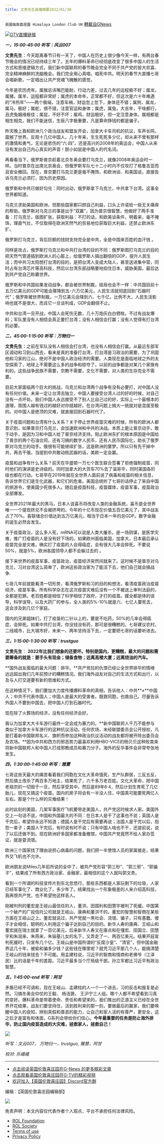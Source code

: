```yaml
---
title: 文贵先生直播精要2022/01/30
---
```

`英國倫敦喜莊園 Himalaya London Club UK` [轉載自GNews](https://gnews.org/zh-hans/1939206/)

![](https://assets.gnews.org/wp-content/uploads/2022/01/013002.jpg)[GTV直播链接](https://gtv.org/video/id=61f6900896ba5d73e0bee910)

***一，15:00-45:00 听写：风云007***

**文贵先生**：今天距离春节只有一天了，中国人在历史上很少像今天一样，有两台春节晚会的情况已经持续三年了。五年的爆料革命已经彻底改变了很多中国人的生活方式和思维逻辑方式，我们新中国联邦的春节晚会完全不同于共产党的皆大欢喜、完全精神麻醉的洗脑晚会。我们完全用心真唱，唱死中共。明天的春节大直播七哥会唱新歌，一定唱出让共产党魂飞魄散的感觉。

今年是农历虎年。属猴忌讳嘴巴能耐，行动力差，过去几年的运程极不好；属龙，属猪，属羊，运程都非常好；属虎的本命年，正常都不好，但这次是六十年难遇的“冷热年”——两个极端，注意车祸，财运忽上忽下，身体还不错；属狗，属龙，属马，极好；属蛇，很不错，注意官运和身体；属虎，属兔，大吉年，干啥都行，且虎兔姻缘极佳；属鼠，不好不坏；属鸡，财运极好，但一定注意身体。属相都是相生相克，我们不能迷信，生辰八字极重要，凡是算命挣钱的都是骗子。

昨天晚上我和欧洲几个政治战友和盟友开会，加拿大卡车司机的抗议，车声长鸣，震撼了世界。反观十几亿中国人，几十年来，生生死死多少亿，却从来不曾有那样的激情和勇气，无论是悲伤的“六·四”，还是高兴的2008年的奥运会，中国人从来没有发出自己内心真实的声音！胆小如鼠是中国人的代名词。


再看看当下，俄罗斯普京趁着北京冬奥会要打乌克兰，就像2008年奥运会时一样。当时普京在出席北京奥会，但俄罗斯军队七十二小时内不仅攻打了格鲁吉亚而且安全撤回。现在，普京要打乌克兰更是毫不掩饰，和欧洲谈、和美国谈，直接告诉乌克兰必须打，因为历史原因。

俄罗斯和中共已做好勾兑：同时出动，俄罗斯拿下乌克兰，中共拿下台湾。这事全世界都知道。

乌克兰求助美国和欧洲，但那些国家都只顾自己利益，口头上许诺给一些无关痛痒的帮助。俄罗斯对乌克兰的事是出于“双赢”，因为普京很智慧，他做好了两手准备：打乌克兰，版图扩张，获取利益：不打的话，和欧美谈条件，明着来，毫不掩饰，理直气壮，不仅取得在欧洲天然气的贸易地位获取巨大利益，还禁止欧洲东扩。

俄罗斯打乌克兰，背后巨额的钱财支持完全是中共，全是中国来百姓的血汗钱 。

同样是攻占，俄罗斯打乌克兰和中共打台湾的目的不同：俄罗斯图打乌克兰的目的把天然气管道插到欧洲人的心脏上，给俄罗斯人搞出翻倍的GDP，提升人民生活；而中共习太阳想打台湾的目的，是把台湾人变成大陆人，甚至送进集中营，同时占有台湾芯片等高科技，然后以台湾东部战略要地掐住日本，威胁美国，最后达到共产党自己称霸世界。

俄罗斯和中共国如果发动战争，都会被世界制裁，结局也会不一样：中共国目前十五万亿美元的GDP可能会骤降到五-六万亿美元，人民生活就彻底回到“石器时代”；俄罗斯被世界制裁，一万亿美元会降到六、七千亿，比例不大，人民生活影响也就不是很大，而且它一旦谈判成，GDP会翻倍不止。

中共和台湾一旦开战，中国人会死伤无数，几十万炮灰白白牺牲。不过有战友爆料；军队里没有人相信会真正要打台湾；没有人相信会打赢；没有人觉得有打台湾的必要。

***二，45:00-1:15:00 听写：万物归一***

**文贵先生**：之前在军队没有人相信会打台湾，也没有人相信会打赢。从最近东部军区调动和习到山西去，看来是真的准备打台湾，打台湾是习政治的需要，为了巩固他和习家的江山，绝对不是中国人政治经济的需要。人类现在是面临地球之外的太空探索了，地球上不需要这么多的战争和掠夺了，以前的战争都是对某几个家族有利的。这些战争民族不需要，宗教不需要，文化不需要，对人类的生存完全不需要。

目前大家面临两个巨大的挑战，乌克兰和台湾两个战争有没有必要打，对中国人没有任何价值。未来一定让台湾去独立，中国人要接受台湾人过的好的时候，对自己没有一点坏处。我们中国人永远接受不了别人比自己过的好，实际上一个最根本的道理，周围人越有钱过的越好对你就越好。在台湾问题上搞大一统就对是混蛋至极的。对中国人是绝顶的灾难，就直接回到石器时代了。

关于疫苗问题和台湾有什么关系？关于停止世界疫苗灾难的时候，所有的欧洲人都意识到，如果普京打乌克兰，会加速欧洲和中共的决战。本质上能让普京动手，敢于动手，是因为习和中国人给了普京经济支持。阻止欧洲东扩的根本原因是中国给了普京的两个石油合同，还有习搞的数字人民币，还有人民币国际化，助长了俄罗斯对乌克兰的动手。俄很有可能继续扩张，这是欧洲的噩梦。所以只有先干掉中共，再去干俄，当提到中共敢动核武器的话，美欧一定会赢。

疫苗和战争有什么关系？前天在华盛顿一万七个医生联合签署了拒绝强制疫苗，同时他们的演讲是史诗级的。同时加拿大的大货车70%去了温哥华，同时美国各阶级也都在行动。七哥早在2019年就在全世界人面前说了病毒和疫苗的相关信息，告诉世界它们是生化武器，和它们的危害。美国总统听了七哥的话停止了来自中国的旅游令，使美国少死很多人。随后是疫苗科技，疫苗媒体，疫苗军事，疫苗政治全部爆发。

全世界2021年最大的黑马，日本人说喜币将改变人类的金融系统，喜币是全世界唯一一个提现挤兑不会被挤垮的。今年的十亿币现在价值五百亿美元了，其中战友占了70%。喜联储总价值达到五万亿美元，相当于日本一年的总GDP。数字金融的诞生必然会发生。

关于疫苗政治，这么多人死，mRNA可以说是人类大屠杀，是一场阴谋，是医学灾难，推广打疫苗的人是没有好下场的。如果欧州面临美国，加拿大，日本最后承认疫苗完全是灾难，确实打了疫苗的人会得癌症，会有很大几率会猝死。不要说50%，就是5%，欧洲各国领导人都不会躲过去的 。

接下来世界的疫苗军事，疫苗政治，疫苗经济突然间就来了。这时候不是普京对乌克兰，习对台湾这么简单了，欧洲这些政治家为了能活下去，他们自己就会搞战争.

七哥几年前就能看清一切形势，看清俄罗斯和习的目的和想法，看清疫苗政治疫苗经济，疫苗军事。所有科学杂志在这次疫苗灾难后没有一个不被送上审判法庭的，全都是犯罪。老百姓都是相信了科学相信了政府，才打的疫苗。媒全都是体的误导，科学误导，以及大药厂的参与，全人类的5%-10%就是六、七亿人要死去，这会涉及到几亿个家庭。

国内的兄弟姐妹们，打了疫苗的二针以上的，要是不吃药，50%的几率会得癌症，会猝死。如果中共打台湾，你没钱没有药，那可是很糟糕的。七哥建议农村，二线城市，比大城市好，未来一、两年坚持活下去，一定要把七哥的话要听进去。

***三，1:15:00-1:30:00 听写：trustguo***

**文贵先生**： **2022年比我们想象的还要坏。特别是国内，更糟糕，最大的问题和需要筹备的就是：要手头有现金；储备食物；远离高楼大厦；远离烧油的汽车。**

**国外战友面临的最大问题：排华。**共产党拉的仇恨已经让全世界排华的情绪远远超出我们几年前预计的糟糕情况。我们海外战友对自己的生活方式和出行，以及与人打交道要有新的思维和方式。

在这种情况下，我们要加大力度传播爆料革命的真相，告诉他人：中共**≠**中国人；中共不代表中国人；中国人是最大的受害者。既救同胞，也救自己。尽量告诉外国人不要到中国去，把中国人打到石器时代。

现在除了火葬场的经济，没有任何经济会好。

我认为加拿大大卡车游行最终一定会成为暴力的。**新中国联邦人千万不能参与类似于加拿大卡车游行的这种抗议活动。任何农场，未经联盟委员会公开授权，凡是打着新中国联邦名义、旗帜而参加这种政治抗议活动的战友都将被开除出委员会及农场。**因为中共和西方的邪恶势力最喜欢利用HBO-VICE的杨贝贝这种败类来将新中国联邦人和中国人打成邪教成员和暴力分子。海外的反华事件会非常夸张地发生。

***四，1:30:00-1:45:00 听写：雅慧***

七哥这些天最大的痛苦看着我们同胞在文化大革命饿死，生产队群居，三反五反，然后搞土改杀了两百多万地主，结果死了，六千多万老百姓。文化大革命，把中国老祖宗的一切毁于一旦，然后享受其中，然后是89年6·4，然后计划生育死了几亿胎儿，现在又搞这个疫苗。国内的房子将会有一半没人住，中国真可能要死两亿人左右。那是个什么样的灾难结果！

此时此刻的美国，几架军事医疗飞机要带走美国人，共产党这时候求人家。美国外交上一句话不说，中国和外国最大的不同：在日本人是干了这事也不说；英国人是干完后，希望你永远不知道；德国人是干完后有需要再说；法国人是干完以后，抱怨一辈子；美国人干完后，有时说有时不说；只有中国人啥也不干，还提前说，说了以后还做不到。现在欧洲好多国家都准备撤馆，中国共产党竟然不给人家办签证，就是耍流氓。

欧洲三个国家找了理由说担心病毒的问题，我们把一半使馆人员的家属接走，结果外交飞机也不允许。

欧洲朋友说Miles几年前所说的全中了，被共产党形容“郭三秒”、“郭三邪”、“郭骗子”，结果成了所有西方政治家、金融家，最相信的这个人就叫郭文贵。

看到一个所谓的科技宣传片到东北忽悠行，那些东西都是人家玩剩下的垃圾，人家已经军事化了、商业化了，多少年了。结果找出一个形象极差的人来介绍高科技，我再恨共产党，也不希望他这样丢人。

刚被判刑的董宏是王岐山最信任的人，董洪、田国利和田慧宇被判了死缓。中国第一个破产的广投信托公司就是王岐山、康典和董洪干的。董宏的智慧和智商在某些方面在王岐山之上。董宏就说过，共产党就一黑社会、流氓、骗子，只有愚蠢、傻子才会相信，聪明的人利用这个骗子达到自己的目的。新华人寿的康典、王岐山和董宏就在瑞士就拿了一百亿美元，后来新华人寿又在康点和在懂宏、田国立、田慧宇和朱润来、朱燕来，朱镕基儿女的名下，又弄走了一、两百亿美元。结果开庭宣判死缓时，只宣布几个亿。王岐山是中国所谓的“反腐沙皇”、“清官”，但中国金融界这几十年，被偷和骗多少钱？这些钱在哪里呢？就凭习近平那几个人，能搞清楚王岐山的钱来钱去？不可能。用孟建柱说，习近平的智商和情商和老佛爷（江泽民）比的话是千年的差距。习近平最多当个厅局级干部。孙立军都比习近平有政治智慧。

***五，1:45:00-end 听写：阿甘***

矛盾已经不可调和，现在王岐山、孟建柱的人一个一个进去，习的反击和报复是必然。习搞冬奥会仰仗的王毅、 杨洁篪、 王沪宁三人组。哪个人都不希望看到习真的变好。爆料革命是带着使命、责任和希望来的，我们推出的正道主义已经在全世界开花结果，战友们要坚持住，活到胜利来的那一刻，要做最后的赢家，我们要唤醒中国人的良知，辨别真假和善恶的能力，让自己和家人活的有尊严，更安全，这之后才是富有和体面，G系列会带给你们信心。**今年最重要的任务是防止海外排华，防止国内疫苗造成的大灾难，拯救家人，拯救自己！**

![](https://cdn.discordapp.com/attachments/789683313366925322/937359666298650664/IMG_0020.jpeg)



*听写：文云007， 万物归一，trustguo, 雅慧，阿甘*

*校对: 乐禧禧*

* * *

- [点击阅读英国伦敦喜庄园在G-News 的更多精彩文章](https://gnews.org/zh-hans/author/himalaya_hawk/)
- [点击观看英国伦敦喜庄园在G-TV的精彩视频](https://gtv.org/web/#/UserInfo/5ee680a45bd6f123dd104807)
- [欢迎加入【英国伦敦喜庄园】Discord官方群](https://discord.gg/VsNaHaMUsy)


编辑：【英国伦敦喜庄园编辑部】

![](https://assets.gnews.org/wp-content/uploads/2021/08/41bf97c0-3bb2-4a07-ad75-91b96dc3203c.jpg)



 

免责声明：本文内容仅代表作者个人观点，平台不承担任何法律风险。

- [ROL Foundation](https://rolfoundation.org/)
- [ROL Society](https://rolsociety.org/)
- [Terms of use](https://gnews.org/terms-of-use-3/)
- [Privacy Policy](https://gnews.org/privacy-policy/)
